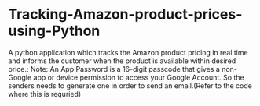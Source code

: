 # Tracking-Amazon-product-prices-using-Python
A python application which tracks the Amazon product pricing in real time and informs the customer when the product is available within desired price.: 
Note: An App Password is a 16-digit passcode that gives a non-Google app or device permission to access your Google Account. So the senders needs to generate one in order to send an email.(Refer to the code where this is requried)

